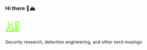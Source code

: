 ### Hi there 👋🏔️

<a href="https://br0k3nlab.com/" target="_blank"><img src="bl_logo1.png" class="center" alt="Logo" style="max-width:50px" width="250"></a>

Security research, detection engineering, and other nerd musings


<!--
**brokensound77/brokensound77** is a ✨ _special_ ✨ repository because its `README.md` (this file) appears on your GitHub profile.

Here are some ideas to get you started:

- 🔭 I’m currently working on ...
- 🌱 I’m currently learning ...
- 👯 I’m looking to collaborate on ...
- 🤔 I’m looking for help with ...
- 💬 Ask me about ...
- 📫 How to reach me: ...
- 😄 Pronouns: ...
- ⚡ Fun fact: ...
-->


